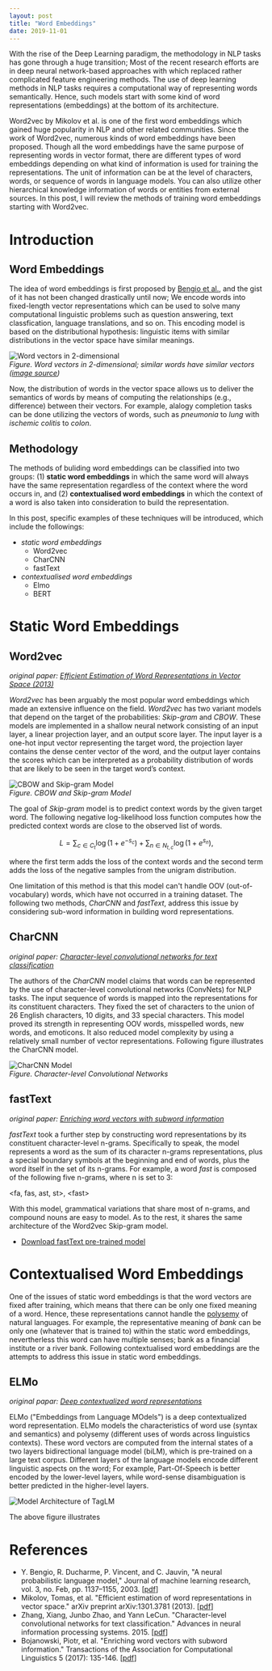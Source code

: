 ```yaml
---
layout: post
title: "Word Embeddings"
date: 2019-11-01
---
```


With the rise of the Deep Learning paradigm, the methodology in NLP tasks has gone
through a huge transition; Most of the recent research efforts are in deep
neural network-based approaches with which replaced rather complicated feature
engineering methods. The use of deep learning methods in NLP tasks requires a
computational way of representing words semantically. Hence, such models start
with some kind of word representations (embeddings) at the bottom of its
architecture.

Word2vec by Mikolov et al. is one of the first word embeddings which gained
huge popularity in NLP and other related communities. Since the work of
Word2vec, numerous kinds of word embeddings have been proposed. Though all
the word embeddings have the same purpose of representing words in vector
format, there are different types of word embeddings depending on what kind of
information is used for training the representations. The unit of information
can be at the level of characters, words, or sequence of words in language
models. You can also utilize other hierarchical knowledge information of words
or entities from external sources.  In this post, I will review the methods of
training word embeddings starting with Word2vec.

# Introduction

## Word Embeddings

The idea of word embeddings is first proposed by [Bengio et
al.](http://me.jiho.us/bookmarks.html), and the gist of it has not been changed
drastically until now; We encode words into fixed-length vector representations
which can be used to solve many computational linguistic problems such as
question answering, text classfication, language translations, and so on. This
encoding model is based on the distributional hypothesis: linguistic items with
similar distributions in the vector space have similar meanings.

![Word vectors in 2-dimensional](https://me.jiho.us/images/posts/word-vectors-2d.png)  
*Figure. Word vectors in 2-dimensional; similar words have similar vectors 
([image source](http://suriyadeepan.github.io))*

Now, the distribution of words in the vector space allows us to deliver the
semantics of words by means of computing the relationships (e.g., difference)
between their vectors. For example, alalogy completion tasks can be done
utilizing the vectors of words, such as *pneumonia* to *lung* with *ischemic
colitis* to *colon*.

## Methodology

The methods of buliding word embeddings can be classified into two groups: (1)
**static word embeddings** in which the same word will always have the same
representation regardless of the context where the word occurs in, and (2)
**contextualised word embeddings** in which the context of a word is also taken
into consideration to build the representation. 

In this post, specific examples of these techniques will be introduced,
which include the followings:

* *static word embeddings*
    * Word2vec
    * CharCNN
    * fastText
* *contextualised word embeddings*
    * Elmo
    * BERT

# Static Word Embeddings

## Word2vec

*original paper: 
[Efficient Estimation of Word Representations in Vector Space (2013)](https://arxiv.org/pdf/1301.3781.pdf)*

*Word2vec* has been arguably the most popular word embeddings which made an
extensive influence on the field. *Word2vec* has two variant models that depend
on the target of the probabilities: *Skip-gram* and *CBOW*. These models are
implemented in a shallow neural network consisting of an input layer, a linear
projection layer, and an output score layer. The input layer is a one-hot input
vector representing the target word, the projection layer contains the dense
center vector of the word, and the output layer contains the scores which can
be interpreted as a probability distribution of words that are likely to be
seen in the target word’s context.

![CBOW and Skip-gram Model](https://me.jiho.us/images/posts/cbow-skipgram.png)  
*Figure. CBOW and Skip-gram Model*

The goal of *Skip-gram* model is to predict context words by the given target
word. The following negative log-likelihood loss function computes how the
predicted context words are close to the observed list of words.

$$ L = \sum_{c \in C_t} \log (1 + e^{-s_c}) + \sum_{n \in N_{t,c}} \log (1 + e^{s_n}), $$

where the first term adds the loss of the context words and the second term
adds the loss of the negative samples from the unigram distribution.

One limitation of this method is that this model can't handle OOV
(out-of-vocabulary) words, which have not occurred in a training dataset. The
following two methods, *CharCNN* and *fastText*, address this issue by
considering sub-word information in building word representations.

## CharCNN

*original paper: 
[Character-level convolutional networks for text classification](https://papers.nips.cc/paper/5782-character-level-convolutional-networks-for-text-classification.pdf)*

The authors of the *CharCNN* model claims that words can be represented by
the use of character-level convolutional networks (ConvNets) for NLP tasks. The
input sequence of words is mapped into the representations for its constituent
characters. They fixed the set of characters to the union of 26 English
characters, 10 digits, and 33 special characters. This model proved its
strength in representing OOV words, misspelled words, new words, and emoticons.
It also reduced model complexity by using a relatively small number of vector
representations. Following figure illustrates the CharCNN model.

![CharCNN Model](https://me.jiho.us/images/posts/CharCNN.png)  
*Figure. Character-level Convolutional Networks*

## fastText

*original paper:
[Enriching word vectors with subword information](https://www.mitpressjournals.org/doi/pdfplus/10.1162/tacl_a_00051)*

*fastText* took a further step by constructing word representations by its
constituent character-level n-grams.  Specifically to speak, the model
represents a word as the sum of its character n-grams representations, plus a
special boundary symbols at the beginning and end of words, plus the word
itself in the set of its n-grams. For example, a word *fast* is composed of the
following five n-grams, where n is set to 3:

\<fa, fas, ast, st\>, \<fast\>

With this model, grammatical variations that share most of n-grams, and
compound nouns are easy to model. As to the rest, it shares the same
architecture of the Word2vec Skip-gram model.

* [Download fastText pre-trained model](https://fasttext.cc/)

# Contextualised Word Embeddings

One of the issues of static word embeddings is that the word vectors are fixed
after training, which means that there can be only one fixed meaning of a word.
Hence, these representations cannot handle the
[polysemy](https://en.wikipedia.org/wiki/Polysemy) of natural languages. For
example, the representative meaning of *bank* can be only one (whatever that is
trained to) within the static word embeddings, nevertherless this word can have
multiple senses; bank as a financial institute or a river bank. Following
contextualised word embeddings are the attempts to address this issue in static
word embeddings.

## ELMo

*original papar:
[Deep contextualized word representations](https://arxiv.org/pdf/1802.05365.pdf)*

ELMo ("Embeddings from Language MOdels") is a deep contextualized word
representation. ELMo models the characteristics of word use (syntax and
semantics) and polysemy (different uses of words across linguistics contexts).
These word vectors are computed from the internal states of a two layers
bidirectional language model (biLM), which is pre-trained on a large text
corpus. Different layers of the language models encode different linguistic
aspects on the word; For example, Part-Of-Speech is better encoded by the
lower-level layers, while word-sense disambiguation is better predicted in the
higher-level layers.

![Model Architecture of TagLM](https://me.jiho.us/images/posts/taglm.png")

The above figure illustrates 

# References

* Y. Bengio, R. Ducharme, P. Vincent, and C. Jauvin, "A neural probabilistic
  language model," Journal of machine learning research, vol. 3, no. Feb, pp.
  1137–1155, 2003.
  \[[pdf](http://www.jmlr.org/papers/volume3/bengio03a/bengio03a.pdf)\]
* Mikolov, Tomas, et al. "Efficient estimation of word representations in
  vector space." arXiv preprint arXiv:1301.3781 (2013).
  \[[pdf](https://arxiv.org/pdf/1301.3781.pdf)\]
* Zhang, Xiang, Junbo Zhao, and Yann LeCun. "Character-level convolutional
  networks for text classification." Advances in neural information processing
  systems. 2015.
  \[[pdf](https://papers.nips.cc/paper/5782-character-level-convolutional-networks-for-text-classification.pdf)\]
* Bojanowski, Piotr, et al. "Enriching word vectors with subword information."
  Transactions of the Association for Computational Linguistics 5 (2017):
  135-146. 
  \[[pdf](https://www.mitpressjournals.org/doi/pdfplus/10.1162/tacl_a_00051)\]
